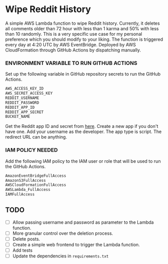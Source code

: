 # Wipe Reddit History
A simple AWS Lambda function to wipe Reddit history. Currently, it deletes all comments older than 72 hour with less than 1 karma and 50% with less than 10 randomly. This is a very specific use case for my personal preference which you should modify to your liking. The function is triggered every day at 4:20 UTC by AWS EventBridge. Deployed by AWS CloudFormation through GitHub Actions by dispatching manually. 

### ENVIRONMENT VARIABLE TO RUN GITHUB ACTIONS
Set up the following variable in GitHub repository secrets to run the GitHub Actions.
```bash
AWS_ACCESS_KEY_ID
AWS_SECRET_ACCESS_KEY
REDDIT_USERNAME
REDDIT_PASSWORD
REDDIT_APP_ID
REDDIT_APP_SECRET
BUCKET_NAME
```
Get the Reddit app ID and secret from [here](https://www.reddit.com/prefs/apps). Create a new app if you don't have one. Add your username as the developer. The app type is script. The redirect URL can be anything.

### IAM POLICY NEEDED
Add the following IAM policy to the IAM user or role that will be used to run the GitHub Actions.
```bash
AmazonEventBridgeFullAccess	
AmazonS3FullAccess	
AWSCloudFormationFullAccess	
AWSLambda_FullAccess	
IAMFullAccess
```

## TODO
- [ ] Allow passing username and password as parameter to the Lambda function.
- [ ] More granular control over the deletion process.
- [ ] Delete posts.
- [ ] Create a simple web frontend to trigger the Lambda function.
- [ ] Add tests
- [ ] Update the dependencies in `requirements.txt`
